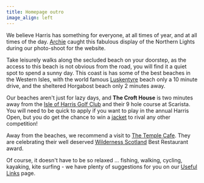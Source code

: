 ```yaml
---
title: Homepage outro
image_align: left
---
```


We believe Harris has something for everyone, at all times of year, and at all times of the day. [Archie](http://www.kenmorephotography.smugmug.com/) caught this fabulous display of the Northern Lights during our photo-shoot for the website.

Take leisurely walks along the secluded beach on your doorstep, as the access to this beach is not obvious from the road, you will find it a quiet spot to spend a sunny day. This coast is has some of the best beaches in the Western Isles, with the world famous [Luskentyre](http://www.scotsman.com/news/environment/luskentyre-on-isle-of-harris-in-top-ten-uk-beaches-1-3693482 "Scotsman article on Luskentyre") beach only a 10 minute drive, and the sheltered Horgabost beach only 2 minutes away.

Our beaches aren't just for lazy days, and **The Croft House** is two minutes away from the [Isle of Harris Golf Club](http://www.harrisgolf.com/ "Harris Golf Club website") and their 9 hole course at Scarista. You will need to be quick to apply if you want to play in the annual Harris Open, but you do get the chance to win a [jacket](http://www.golfbytourmiss.com/2013/09/isle-of-harris-golf-club-home-to-golfs-most-expensive-item-of-apparel/ "Golf by TourMiss article") to rival any other competition!

Away from the beaches, we recommend a visit to [The Temple Cafe](https://www.facebook.com/TheTempleCafe "The Temple Cafe Facebook page"). They are celebrating their well deserved [Wilderness Scotland](http://www.wildernessscotland.com/blog/our-pick-of-scotlands-best-restaurants/ "Wilderness Scotland - Scotland’s Best Restaurants") Best Restaurant award.

Of course, it doesn't have to be so relaxed ... fishing, walking, cycling, kayaking, kite surfing - we have plenty of suggestions for you on our [Useful Links](/links) page.
